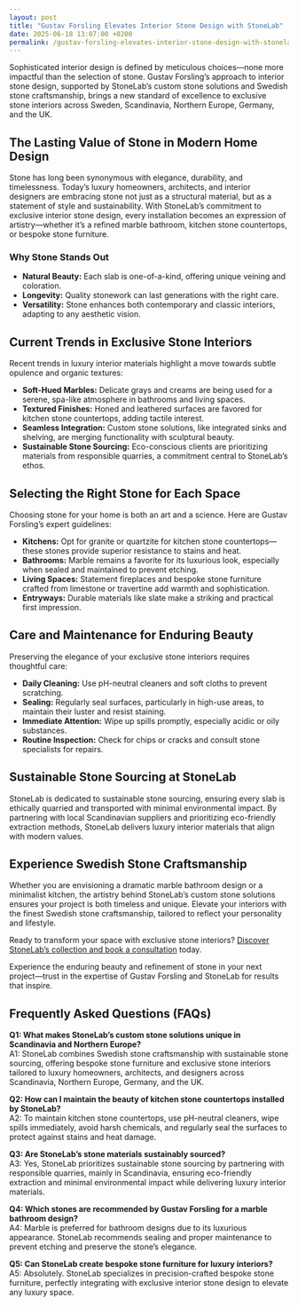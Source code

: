 ```yaml
---
layout: post
title: "Gustav Forsling Elevates Interior Stone Design with StoneLab"
date: 2025-06-18 13:07:00 +0200
permalink: /gustav-forsling-elevates-interior-stone-design-with-stonelab/
---
```

Sophisticated interior design is defined by meticulous choices—none more impactful than the selection of stone. Gustav Forsling’s approach to interior stone design, supported by StoneLab’s custom stone solutions and Swedish stone craftsmanship, brings a new standard of excellence to exclusive stone interiors across Sweden, Scandinavia, Northern Europe, Germany, and the UK.

## The Lasting Value of Stone in Modern Home Design

Stone has long been synonymous with elegance, durability, and timelessness. Today’s luxury homeowners, architects, and interior designers are embracing stone not just as a structural material, but as a statement of style and sustainability. With StoneLab’s commitment to exclusive interior stone design, every installation becomes an expression of artistry—whether it’s a refined marble bathroom, kitchen stone countertops, or bespoke stone furniture.

### Why Stone Stands Out

- **Natural Beauty:** Each slab is one-of-a-kind, offering unique veining and coloration.
- **Longevity:** Quality stonework can last generations with the right care.
- **Versatility:** Stone enhances both contemporary and classic interiors, adapting to any aesthetic vision.

## Current Trends in Exclusive Stone Interiors

Recent trends in luxury interior materials highlight a move towards subtle opulence and organic textures:

- **Soft-Hued Marbles:** Delicate grays and creams are being used for a serene, spa-like atmosphere in bathrooms and living spaces.
- **Textured Finishes:** Honed and leathered surfaces are favored for kitchen stone countertops, adding tactile interest.
- **Seamless Integration:** Custom stone solutions, like integrated sinks and shelving, are merging functionality with sculptural beauty.
- **Sustainable Stone Sourcing:** Eco-conscious clients are prioritizing materials from responsible quarries, a commitment central to StoneLab’s ethos.

## Selecting the Right Stone for Each Space

Choosing stone for your home is both an art and a science. Here are Gustav Forsling’s expert guidelines:

- **Kitchens:** Opt for granite or quartzite for kitchen stone countertops—these stones provide superior resistance to stains and heat.
- **Bathrooms:** Marble remains a favorite for its luxurious look, especially when sealed and maintained to prevent etching.
- **Living Spaces:** Statement fireplaces and bespoke stone furniture crafted from limestone or travertine add warmth and sophistication.
- **Entryways:** Durable materials like slate make a striking and practical first impression.

## Care and Maintenance for Enduring Beauty

Preserving the elegance of your exclusive stone interiors requires thoughtful care:

- **Daily Cleaning:** Use pH-neutral cleaners and soft cloths to prevent scratching.
- **Sealing:** Regularly seal surfaces, particularly in high-use areas, to maintain their luster and resist staining.
- **Immediate Attention:** Wipe up spills promptly, especially acidic or oily substances.
- **Routine Inspection:** Check for chips or cracks and consult stone specialists for repairs.

## Sustainable Stone Sourcing at StoneLab

StoneLab is dedicated to sustainable stone sourcing, ensuring every slab is ethically quarried and transported with minimal environmental impact. By partnering with local Scandinavian suppliers and prioritizing eco-friendly extraction methods, StoneLab delivers luxury interior materials that align with modern values.

## Experience Swedish Stone Craftsmanship

Whether you are envisioning a dramatic marble bathroom design or a minimalist kitchen, the artistry behind StoneLab’s custom stone solutions ensures your project is both timeless and unique. Elevate your interiors with the finest Swedish stone craftsmanship, tailored to reflect your personality and lifestyle.

Ready to transform your space with exclusive stone interiors? [Discover StoneLab’s collection and book a consultation](https://stonelab.se/) today.

Experience the enduring beauty and refinement of stone in your next project—trust in the expertise of Gustav Forsling and StoneLab for results that inspire.

## Frequently Asked Questions (FAQs)

**Q1: What makes StoneLab’s custom stone solutions unique in Scandinavia and Northern Europe?**  
A1: StoneLab combines Swedish stone craftsmanship with sustainable stone sourcing, offering bespoke stone furniture and exclusive stone interiors tailored to luxury homeowners, architects, and designers across Scandinavia, Northern Europe, Germany, and the UK.

**Q2: How can I maintain the beauty of kitchen stone countertops installed by StoneLab?**  
A2: To maintain kitchen stone countertops, use pH-neutral cleaners, wipe spills immediately, avoid harsh chemicals, and regularly seal the surfaces to protect against stains and heat damage.

**Q3: Are StoneLab’s stone materials sustainably sourced?**  
A3: Yes, StoneLab prioritizes sustainable stone sourcing by partnering with responsible quarries, mainly in Scandinavia, ensuring eco-friendly extraction and minimal environmental impact while delivering luxury interior materials.

**Q4: Which stones are recommended by Gustav Forsling for a marble bathroom design?**  
A4: Marble is preferred for bathroom designs due to its luxurious appearance. StoneLab recommends sealing and proper maintenance to prevent etching and preserve the stone’s elegance.

**Q5: Can StoneLab create bespoke stone furniture for luxury interiors?**  
A5: Absolutely. StoneLab specializes in precision-crafted bespoke stone furniture, perfectly integrating with exclusive interior stone design to elevate any luxury space.

<script type="application/ld+json">
{
  "@context": "https://schema.org",
  "@type": "BlogPosting",
  "headline": "Gustav Forsling Elevates Interior Stone Design with StoneLab",
  "description": "Explore how Gustav Forsling and StoneLab redefine luxury interior stone design with custom stone solutions, Swedish craftsmanship, and sustainable sourcing across Scandinavia and Northern Europe.",
  "author": {
    "@type": "Person",
    "name": "StoneLab"
  },
  "datePublished": "2024-06-01",
  "mainEntityOfPage": {
    "@type": "WebPage",
    "@id": "https://stonelab.se/blog/gustav-forsling-elevates-interior-stone-design"
  },
  "publisher": {
    "@type": "Person",
    "name": "StoneLab"
  },
  "keywords": "StoneLab, custom stone solutions, interior stone design, exclusive stone interiors, Swedish stone craftsmanship, luxury interior materials, kitchen stone countertops, marble bathroom design, bespoke stone furniture, sustainable stone sourcing",
  "inLanguage": "en-US"
}
</script>

<script type="application/ld+json">
{
  "@context": "https://schema.org",
  "@type": "FAQPage",
  "mainEntity": [
    {
      "@type": "Question",
      "name": "What makes StoneLab’s custom stone solutions unique in Scandinavia and Northern Europe?",
      "acceptedAnswer": {
        "@type": "Answer",
        "text": "StoneLab combines Swedish stone craftsmanship with sustainable stone sourcing, offering bespoke stone furniture and exclusive stone interiors tailored to luxury homeowners, architects, and designers across Scandinavia, Northern Europe, Germany, and the UK."
      }
    },
    {
      "@type": "Question",
      "name": "How can I maintain the beauty of kitchen stone countertops installed by StoneLab?",
      "acceptedAnswer": {
        "@type": "Answer",
        "text": "To maintain kitchen stone countertops, use pH-neutral cleaners, wipe spills immediately, avoid harsh chemicals, and regularly seal the surfaces to protect against stains and heat damage."
      }
    },
    {
      "@type": "Question",
      "name": "Are StoneLab’s stone materials sustainably sourced?",
      "acceptedAnswer": {
        "@type": "Answer",
        "text": "Yes, StoneLab prioritizes sustainable stone sourcing by partnering with responsible quarries, mainly in Scandinavia, ensuring eco-friendly extraction and minimal environmental impact while delivering luxury interior materials."
      }
    },
    {
      "@type": "Question",
      "name": "Which stones are recommended by Gustav Forsling for a marble bathroom design?",
      "acceptedAnswer": {
        "@type": "Answer",
        "text": "Marble is preferred for bathroom designs due to its luxurious appearance. StoneLab recommends sealing and proper maintenance to prevent etching and preserve the stone’s elegance."
      }
    },
    {
      "@type": "Question",
      "name": "Can StoneLab create bespoke stone furniture for luxury interiors?",
      "acceptedAnswer": {
        "@type": "Answer",
        "text": "Absolutely. StoneLab specializes in precision-crafted bespoke stone furniture, perfectly integrating with exclusive interior stone design to elevate any luxury space."
      }
    }
  ]
}
</script>